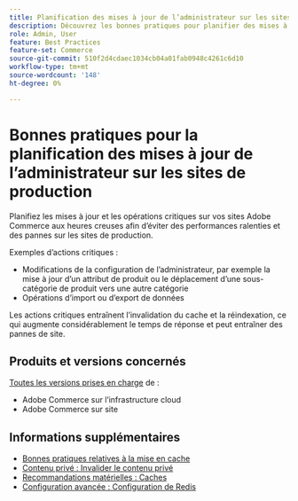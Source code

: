 ```yaml
---
title: Planification des mises à jour de l’administrateur sur les sites de production
description: Découvrez les bonnes pratiques pour planifier des mises à jour critiques d’Adobe Commerce afin d’éviter des performances et des pannes lentes.
role: Admin, User
feature: Best Practices
feature-set: Commerce
source-git-commit: 510f2d4cdaec1034cb04a01fab0948c4261c6d10
workflow-type: tm+mt
source-wordcount: '148'
ht-degree: 0%

---
```



# Bonnes pratiques pour la planification des mises à jour de l’administrateur sur les sites de production

Planifiez les mises à jour et les opérations critiques sur vos sites Adobe Commerce aux heures creuses afin d’éviter des performances ralenties et des pannes sur les sites de production.

Exemples d’actions critiques :

- Modifications de la configuration de l’administrateur, par exemple la mise à jour d’un attribut de produit ou le déplacement d’une sous-catégorie de produit vers une autre catégorie
- Opérations d’import ou d’export de données

Les actions critiques entraînent l’invalidation du cache et la réindexation, ce qui augmente considérablement le temps de réponse et peut entraîner des pannes de site.

## Produits et versions concernés

[Toutes les versions prises en charge](../../../release/versions.md) de :

- Adobe Commerce sur l’infrastructure cloud
- Adobe Commerce sur site

## Informations supplémentaires

- [Bonnes pratiques relatives à la mise en cache](https://docs.magento.com/user-guide/system/cache-management.html#best-practices-for-caching)
- [Contenu privé : Invalider le contenu privé](https://developer.adobe.com/commerce/php/development/cache/page/private-content/#invalidate-private-content)
- [Recommandations matérielles : Caches](../../../performance/hardware.md#caches)
- [Configuration avancée : Configuration de Redis](../../../performance/advanced-setup.md#set-up-redis)

